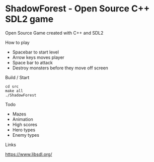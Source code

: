 # ShadowForest - Open Source C++ SDL2 game

Open Source Game created with C++ and SDL2

How to play
* Spacebar to start level
* Arrow keys moves player
* Space bar to attack
* Destroy monsters before they move off screen

Build / Start
```
cd src
make all
./ShadowForest
```

Todo
* Mazes
* Animation
* High scores
* Hero types
* Enemy types

Links

https://www.libsdl.org/
